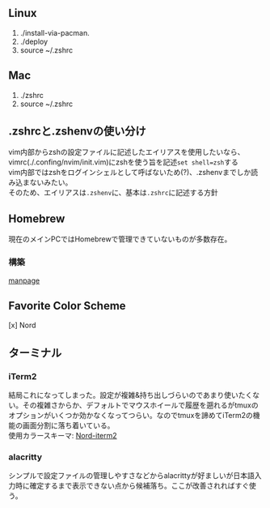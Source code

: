 
## Linux

1. ./install-via-pacman.
2. ./deploy
3. source ~/.zshrc

## Mac

1. ./zshrc
2. source ~/.zshrc

## .zshrcと.zshenvの使い分け

vim内部からzshの設定ファイルに記述したエイリアスを使用したいなら、vimrc(./.confing/nvim/init.vim)にzshを使う旨を記述`set shell=zsh`する  
vim内部ではzshをログインシェルとして呼ばないため(?)、.zshenvまでしか読み込まないみたい。  
そのため、エイリアスは`.zshenv`に、基本は`.zshrc`に記述する方針  

## Homebrew

現在のメインPCではHomebrewで管理できていないものが多数存在。

### 構築

[manpage](https://docs.brew.sh/Manpage#bundle-subcommand)

## Favorite Color Scheme

[x] Nord

## ターミナル

### iTerm2

結局これになってしまった。設定が複雑&持ち出しづらいのであまり使いたくない。その複雑さからか、デフォルトでマウスホイールで履歴を遡れるがtmuxのオプションがいくつか効かなくなってつらい。なのでtmuxを諦めてiTerm2の機能の画面分割に落ち着いている。  
使用カラースキーマ: [Nord-iterm2](https://github.com/arcticicestudio/nord-iterm2/blob/develop/README.md)

### alacritty

シンプルで設定ファイルの管理しやすさなどからalacrittyが好ましいが日本語入力時に確定するまで表示できない点から候補落ち。ここが改善されればすぐ使う。
